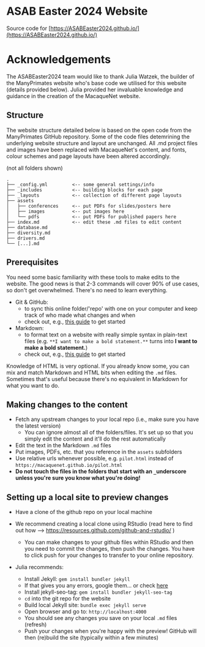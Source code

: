 # ASAB Easter 2024 Website

Source code for [https://ASABEaster2024.github.io/](https://ASABEaster2024.github.io/)

# Acknowledgements

The ASABEaster2024 team would like to thank Julia Watzek, the builder of the ManyPrimates website who's base code we utilised for this website (details provided below). Julia provided her invaluable knowledge and guidance in the creation of the MacaqueNet website. 

## Structure 

The website structure detailed below is based on the open code from the ManyPrimates GitHub repository. Some of the code files detemrining the underlying website structure and layout are unchanged. All .md project files and images have been replaced with MacaqueNet's content, and fonts, colour schemes and page layouts have been altered accordingly. 

(not all folders shown)

```
.
├── _config.yml         <-- some general settings/info
├── _includes           <-- building blocks for each page
├── _layouts            <-- collection of different page layouts
├── assets
│   ├── conferences     <-- put PDFs for slides/posters here
│   ├── images          <-- put images here
│   └── pdfs            <-- put PDFs for published papers here
├── index.md            <-- edit these .md files to edit content
├── database.md
├── diversity.md
├── drivers.md
└── [...].md
```

## Prerequisites

You need some basic familiarity with these tools to make edits to the website. The good news is that 2-3 commands will cover 90% of use cases, so don't get overwhelmed. There's no need to learn everything.

- Git & GitHub: 
    - to sync this online folder/'repo' with one on your computer and keep track of who made what changes and when
    - check out, e.g., [this guide](https://guides.github.com/introduction/git-handbook/) to get started
- Markdown: 
    - to format text on a website with really simple syntax in plain-text files (e.g. `**I want to make a bold statement.**` turns into **I want to make a bold statement.**)
    - check out, e.g., [this guide](https://guides.github.com/features/mastering-markdown/) to get started

Knowledge of HTML is very optional. If you already know some, you can mix and match Markdown and HTML bits when editing the `.md` files. Sometimes that's useful because there's no equivalent in Markdown for what you want to do.

## Making changes to the content

- Fetch any upstream changes to your local repo (i.e., make sure you have the latest version)
    - You can ignore almost all of the folders/files. It's set up so that you simply edit the content and it'll do the rest automatically
- Edit the text in the Markdown `.md` files
- Put images, PDFs, etc. that you reference in the `assets` subfolders
- Use relative urls whenever possible, e.g. `pilot.html` instead of `https://macaquenet.github.io/pilot.html`
- **Do not touch the files in the folders that start with an `_`underscore unless you're sure you know what you're doing!**

## Setting up a local site to preview changes

- Have a clone of the github repo on your local machine

- We recommend creating a local clone using RStudio (read here to find out how --> https://resources.github.com/github-and-rstudio/ )
    - You can make changes to your github files within RStudio and then you need to commit the changes, then push the changes. You have to click push for your changes to transfer to your online repository.
- Julia recommends:
    - Install Jekyll: `gem install bundler jekyll`
    - If that gives you any errors, google them... or check [here](https://jekyllrb.com/docs/installation/)
    - Install jekyll-seo-tag: `gem install bundler jekyll-seo-tag`
    - `cd` into the git repo for the website
    - Build local Jekyll site: `bundle exec jekyll serve`
    - Open browser and go to: `http://localhost:4000`
    - You should see any changes you save on your local `.md` files (refresh)
    - Push your changes when you're happy with the preview! GitHub will then (re)build the site (typically within a few minutes)


